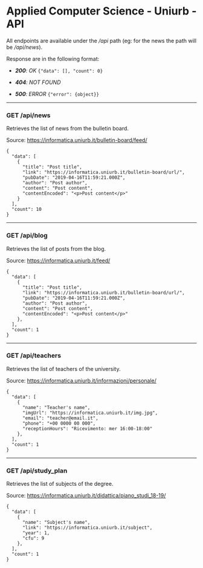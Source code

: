 # Applied Computer Science - Uniurb - API

All endpoints are available under the _/api_ path (eg: for the news the path will be _/api/news_). 

Response are in the following format:

  - _**200**: OK_
  ```{"data": [], "count": 0} ```
  
  - _**404**: NOT FOUND_
  
  - _**500**: ERROR_
  ```{"error": {object}}```
  
------------------------------

### GET /api/news

Retrieves the list of news from the bulletin board. 

Source: https://informatica.uniurb.it/bulletin-board/feed/

```
{
  "data": [
    {
      "title": "Post title",
      "link": "https://informatica.uniurb.it/bulletin-board/url/",
      "pubDate": "2019-04-16T11:59:21.000Z",
      "author": "Post author",
      "content": "Post content",
      "contentEncoded": "<p>Post content</p>"
    }
  ],
  "count": 10
}
```

------------------------------

### GET /api/blog

Retrieves the list of posts from the blog. 

Source: https://informatica.uniurb.it/feed/

```
{
  "data": [
    {
      "title": "Post title",
      "link": "https://informatica.uniurb.it/bulletin-board/url/",
      "pubDate": "2019-04-16T11:59:21.000Z",
      "author": "Post author",
      "content": "Post content",
      "contentEncoded": "<p>Post content</p>"
    },
  ],
  "count": 1
}
```

------------------------------

### GET /api/teachers

Retrieves the list of teachers of the university. 

Source: https://informatica.uniurb.it/informazioni/personale/

```
{
  "data": [
    {
      "name": "Teacher's name",
      "imgUrl": "https://informatica.uniurb.it/img.jpg",
      "email": "teacher@email.it",
      "phone": "+00 0000 00 000",
      "receptionHours": "Ricevimento: mer 16:00-18:00"
    },
  ],
  "count": 1
}
```

------------------------------

### GET /api/study_plan

Retrieves the list of subjects of the degree.

Source: https://informatica.uniurb.it/didattica/piano_studi_18-19/

```
{
  "data": [
    {
      "name": "Subject's name",
      "link": "https://informatica.uniurb.it/subject",
      "year": 1,
      "cfu": 9
    },
  ],
  "count": 1
}
```
